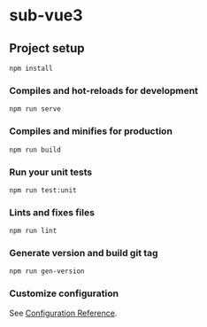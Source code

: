 # sub-vue3

>

## Project setup
```
npm install
```

### Compiles and hot-reloads for development
```
npm run serve
```

### Compiles and minifies for production
```
npm run build
```

### Run your unit tests
```
npm run test:unit
```

### Lints and fixes files
```
npm run lint
```

### Generate version and build git tag
```
npm run gen-version
```

### Customize configuration
See [Configuration Reference](https://cli.vuejs.org/config/).
